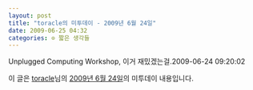 ```yaml
---
layout: post
title: "toracle의 미투데이 - 2009년 6월 24일"
date: 2009-06-25 04:32
categories: ⊙ 짧은 생각들
---
```


Unplugged Computing Workshop, 이거 재밌겠는걸.2009-06-24 09:20:02

이 글은 [toracle](http://me2day.net/toracle)님의 [2009년 6월 24일](http://me2day.net/toracle/2009/06/24#09:20:02)의 미투데이 내용입니다.


       
